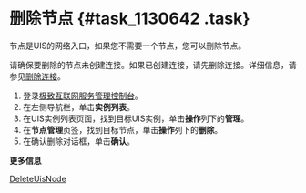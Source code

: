 # 删除节点 {#task_1130642 .task}

节点是UIS的网络入口，如果您不需要一个节点，您可以删除节点。

请确保要删除的节点未创建连接。如果已创建连接，请先删除连接。详细信息，请参见[删除连接](cn.zh-CN/用户指南/管理连接/删除连接.md#)。

1.  登录[极致互联网服务管理控制台](https://pre-uis.console.aliyun.com)。
2.  在左侧导航栏，单击**实例列表**。
3.  在UIS实例列表页面，找到目标UIS实例，单击**操作**列下的**管理**。
4.  在**节点管理**页签，找到目标节点，单击**操作**列下的**删除**。
5.  在确认删除对话框，单击**确认**。

**更多信息**  


[DeleteUisNode](../../../../cn.zh-CN/API参考/上车点实例/DeleteUisNode.md#)

